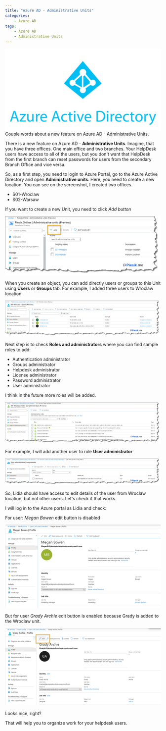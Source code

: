 ```yaml
---
title: "Azure AD - Administrative Units"
categories:
    - Azure AD
tags:
    - Azure AD
    - Administrative Units
---
```

![Azure AD - Administrative Units](/assets/images/top_images/AzureADTOP.jpg)Couple words about a new feature on Azure AD - Administrative Units.

There is a new feature on Azure AD - **Administrative Units**. Imagine, that you have three offices. One main office and two branches. Your HelpDesk users have access to all of the users, but you don't want that HelpDesk from the first branch can reset passwords for users from the secondary Branch Office and vice versa.

So, as a first step, you need to login to Azure Portal, go to the Azure Active Directory and open **Administrative units**. Here, you need to create a new location. You can see on the screenshot, I created two offices. 

* S01-Wroclaw
* S02-Warsaw

If you want to create a new Unit, you need to click *Add button*

!["Azure AD - Administrative Units"](/assets/images/posts/Administrative-units/01.png)

When you create an object, you can add directly users or groups to this Unit using **Users** or **Groups** tab. For example, I added three users to Wroclaw location

!["Azure AD - Administrative Units"](/assets/images/posts/Administrative-units/02.png)

Next step is to check **Roles and administrators** where you can find sample roles to add:

* Authentication administrator
* Groups administrator 
* Helpdesk administrator
* License administrator
* Password administrator
* User administrator

I think in the future more roles will be added.

!["Azure AD - Administrative Units"](/assets/images/posts/Administrative-units/03.png)

For example, I will add another user to role **User administrator**

!["Azure AD - Administrative Units"](/assets/images/posts/Administrative-units/04.png)

So, Lidia should have access to edit details of the user from Wroclaw location, but not other users. Let's check if that works.

I will log in to the Azure portal as Lidia and check:

For user: *Megan Bowen* edit button is disabled

!["Azure AD - Administrative Units"](/assets/images/posts/Administrative-units/05.png)

But for user *Grady Archie* edit button is enabled because Grady is added to the Wroclaw unit.

!["Azure AD - Administrative Units"](/assets/images/posts/Administrative-units/06.png)

Looks nice, right? 

That will help you to organize work for your helpdesk users.
